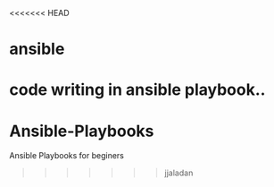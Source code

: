 <<<<<<< HEAD
# ansible
code writing in ansible playbook..
=======
# Ansible-Playbooks
Ansible Playbooks for beginers
>>>>>>> jjaladan
